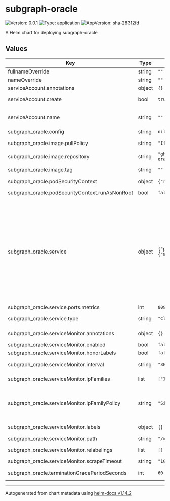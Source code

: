 # subgraph-oracle

![Version: 0.0.1](https://img.shields.io/badge/Version-0.0.1-informational?style=flat-square) ![Type: application](https://img.shields.io/badge/Type-application-informational?style=flat-square) ![AppVersion: sha-28312fd](https://img.shields.io/badge/AppVersion-sha--28312fd-informational?style=flat-square)

A Helm chart for deploying subgraph-oracle

## Values

| Key | Type | Default | Description |
|-----|------|---------|-------------|
| fullnameOverride | string | `""` |  |
| nameOverride | string | `""` |  |
| serviceAccount.annotations | object | `{}` | Annotations to add to the service account |
| serviceAccount.create | bool | `true` | Specifies whether a service account should be created |
| serviceAccount.name | string | `""` | The name of the service account to use.    If not set and `create` is true, a name is generated using the fullname template. |
| subgraph_oracle.config | string | `nil` |  |
| subgraph_oracle.image.pullPolicy | string | `"IfNotPresent"` | Image pull policy (e.g., Always, IfNotPresent, Never) |
| subgraph_oracle.image.repository | string | `"ghcr.io/graphprotocol/availability-oracle"` | Repository for the blockmeta service image |
| subgraph_oracle.image.tag | string | `""` | Overrides the image tag (default: Chart.appVersion) |
| subgraph_oracle.podSecurityContext | object | `{"runAsNonRoot":false}` | Pod-wide security context settings |
| subgraph_oracle.podSecurityContext.runAsNonRoot | bool | `false` | Run the pod as a non-root user (recommended for security) |
| subgraph_oracle.service | object | `{"ports":{"metrics":8090},"type":"ClusterIP"}` | Configuration arguments passed to the container For detailed option explanations, see: https://github.com/graphprotocol/subgraph-oracle/blob/main/README.md  Example:   - "--ipfs=https://ipfs.network.thegraph.com/ipfs/"   - "--subgraph=http://graph-node-query:8000/subgraphs/id/<your-subgraph-id>"   - "--epoch-block-oracle-subgraph=<oracle-subgraph-url>"   - "--ipfs-concurrency=4"   - "--ipfs-timeout=10000"   - "--min-signal=100"   - "--period=300"   - "--subgraph-availability-manager-contract=0x..."   - "--url=http://<network-rpc-endpoint>"   - "--oracle-index=3"   - "--signing-key=<your-signing-key>"   - "--dry-run" |
| subgraph_oracle.service.ports.metrics | int | `8090` | Port for gRPC communication |
| subgraph_oracle.service.type | string | `"ClusterIP"` | Type of Kubernetes service (e.g., ClusterIP, NodePort, LoadBalancer) |
| subgraph_oracle.serviceMonitor.annotations | object | `{}` | Additional annotations for the ServiceMonitor resource |
| subgraph_oracle.serviceMonitor.enabled | bool | `false` | Enable or disable the service monitor |
| subgraph_oracle.serviceMonitor.honorLabels | bool | `false` | Honor labels from scraped metrics |
| subgraph_oracle.serviceMonitor.interval | string | `"30s"` | Interval at which Prometheus scrapes metrics |
| subgraph_oracle.serviceMonitor.ipFamilies | list | `["IPv4"]` | Set the IP families to use (e.g., ["IPv4", "IPv6"]) |
| subgraph_oracle.serviceMonitor.ipFamilyPolicy | string | `"SingleStack"` | Set the IP family policy for the service Options: - SingleStack (IPv4 or IPv6) - PreferDualStack (Prefers dual-stack but may use single-stack) - RequireDualStack (Must use both IPv4 and IPv6) |
| subgraph_oracle.serviceMonitor.labels | object | `{}` | Additional labels for the ServiceMonitor resource |
| subgraph_oracle.serviceMonitor.path | string | `"/metrics"` | Configure metrics path |
| subgraph_oracle.serviceMonitor.relabelings | list | `[]` | Relabeling configurations for the ServiceMonitor |
| subgraph_oracle.serviceMonitor.scrapeTimeout | string | `"10s"` | Timeout for the scrape request |
| subgraph_oracle.terminationGracePeriodSeconds | int | `60` | Grace period for pod termination (in seconds) |

----------------------------------------------
Autogenerated from chart metadata using [helm-docs v1.14.2](https://github.com/norwoodj/helm-docs/releases/v1.14.2)
